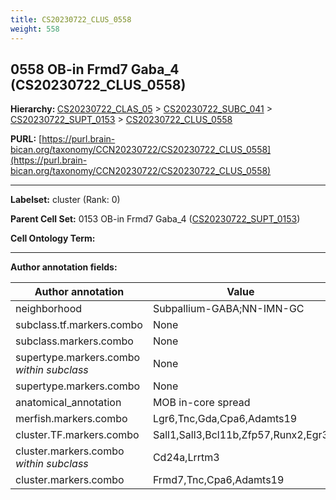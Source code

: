 ```yaml
---
title: CS20230722_CLUS_0558
weight: 558
---
```

## 0558 OB-in Frmd7 Gaba_4 (CS20230722_CLUS_0558)
<b>Hierarchy: </b>
[CS20230722_CLAS_05](../CS20230722_CLAS_05) >
[CS20230722_SUBC_041](../CS20230722_SUBC_041) >
[CS20230722_SUPT_0153](../CS20230722_SUPT_0153) >
[CS20230722_CLUS_0558](../CS20230722_CLUS_0558)

**PURL:** [https://purl.brain-bican.org/taxonomy/CCN20230722/CS20230722_CLUS_0558](https://purl.brain-bican.org/taxonomy/CCN20230722/CS20230722_CLUS_0558)

---


**Labelset:** cluster (Rank: 0)

**Parent Cell Set:** 0153 OB-in Frmd7 Gaba_4 ([CS20230722_SUPT_0153](../CS20230722_SUPT_0153))



**Cell Ontology Term:** 

[MARKER GENES.]: #


---

[TRANSFERRED ANNOTATIONS.]: #


[AUTHOR ANNOTATION FIELDS.]: #


**Author annotation fields:**

| Author annotation | Value |
|-------------------|-------|
|neighborhood|Subpallium-GABA;NN-IMN-GC|
|subclass.tf.markers.combo|None|
|subclass.markers.combo|None|
|supertype.markers.combo _within subclass_|None|
|supertype.markers.combo|None|
|anatomical_annotation|MOB in-core spread|
|merfish.markers.combo|Lgr6,Tnc,Gda,Cpa6,Adamts19|
|cluster.TF.markers.combo|Sall1,Sall3,Bcl11b,Zfp57,Runx2,Egr3|
|cluster.markers.combo _within subclass_|Cd24a,Lrrtm3|
|cluster.markers.combo|Frmd7,Tnc,Cpa6,Adamts19|
